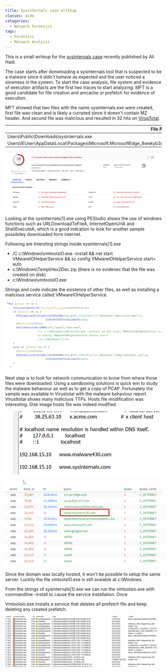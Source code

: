 ```yaml
---
title: Sysinternals case writeup 
classes: wide
categories:
  - Network Forensics
tags:
  - Forensics
  - Malware Analysis
---
```


This is a small writeup for the [sysinternals case](https://www.ashemery.com/dfir.html#Challenge7) recently published by Ali Hadi.  

<!-- more -->

The case starts after donwloading a sysinternals tool that is suspected to be a malware since it didn't behave as expected and the user noticed a slowness in the system. To start the case analysis, file system and evidence of execution artifacts are the first two traces to start analyzing. MFT is a good candidate for file creation and amcache or prefetch for evidence of execution. 

MFT showed that two files with the name sysinternals.exe were created, first file was clean and is likely a currpted since it doesn't contain MZ header. And second file was malicious and resulted in 32 hits on [VirusTotal](https://www.virustotal.com/gui/file/72e6d1728a546c2f3ee32c063ed09fa6ba8c46ac33b0dd2e354087c1ad26ef48/behavior
). 

|   File Path | Hash  |
| ------------- | ------------- |
| Users\Public\Downloads\sysinternals.exe  | EE18B3A542E2C27AB8E7506BC4B39379  |
| Users\IEUser\AppData\Local\Packages\Microsoft.MicrosoftEdge_8wekyb3d8bbwe\AC\#!001\MicrosoftEdge\Cache\WMFWC1O7\sysinternals[1].exe  | D1A27B871A86C5371215F71885862CFF  |


 ![Virustotal result](/imgs/sysinternals[1].exe_result.png)
 
 
Looking at the sysinternals[1].exe using PEStudio shows the use of windows functions such as URLDownloadToFileA, InternetOpenUrlA and ShellExecuteA, which is a good indcation to look for another sample possibiley downloaded form internet. 

Following are Intersting strings inside sysinternals[1].exe 

- /C c:\Windows\vmtoolsIO.exe -install && net start VMwareIOHelperService && sc config VMwareIOHelperService start= auto
- c:\Windows\Temp\Hex2Dec.zip (there is no evidenec that the file was created on disk)
- c:\Windows\vmtoolsIO.exe


Strings and code indicate the existence of other files, as well as installing a malicious service called VMwareIOHelperService. 

 ![c code of sysinternals[1].exe](/imgs/sysinternals_code.png)

Next step is to look for network communication to know from where those files were downloaded. Using a sandboxing solutions is quick win to study the malware behaviour as well as to get a copy of PCAP. 
Fortunately the sample was available in Virustotal with the malware behaviour report. Virusttotal shows many maliciuos TTPs. Hosts file modification was interesting. Disk image hosts file was indeed modified. 

 ![Hosts file](/imgs/sysinternals_hosts_file.png)


 ![sysinternals[1].exe pcap](/imgs/sysinternals[1].pcap.png)

Since the domain was locally hosted, it won't be possible to setup the same server. Luckily the file vmtoolsIO.exe is still avaiable at c:\Windows.

From the strings of sysinternals[1].exe we can run the vmtoolsio.exe with commandline -install to cause the service installation. Once

Vmtoolsio.exe installs a service that deletes all prefetch file and keep deleting any created prefetch.   

 ![vmtooslio deleting prefetch files](/imgs/vmtoolsio.png)





